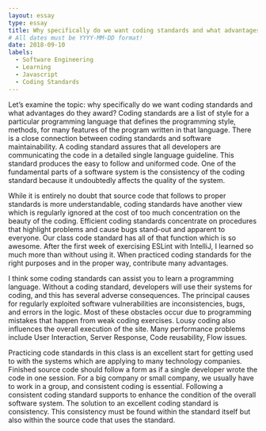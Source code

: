 ```yaml
---
layout: essay
type: essay
title: Why specifically do we want coding standards and what advantages do they award?
# All dates must be YYYY-MM-DD format!
date: 2018-09-10
labels:
  - Software Engineering
  - Learning
  - Javascript 
  - Coding Standards
---
```


Let’s examine the topic: why specifically do we want coding standards and what advantages do they award? Coding standards are a list of style for a particular programming language that defines the programming style, methods, for many features of the program written in that language. There is a close connection between coding standards and software maintainability. A coding standard assures that all developers are communicating the code in a detailed single language guideline. This standard produces the easy to follow and uniformed code. One of the fundamental parts of a software system is the consistency of the coding standard because it undoubtedly affects the quality of the system. 

While it is entirely no doubt that source code that follows to proper standards is more understandable, coding standards have another view which is regularly ignored at the cost of too much concentration on the beauty of the coding. Efficient coding standards concentrate on procedures that highlight problems and cause bugs stand-out and apparent to everyone. Our class code standard has all of that function which is so awesome. After the first week of exercising ESLint with IntelliJ, I learned so much more than without using it. When practiced coding standards for the right purposes and in the proper way, contribute many advantages. 

I think some coding standards can assist you to learn a programming language. Without a coding standard, developers will use their systems for coding, and this has several adverse consequences. The principal causes for regularly exploited software vulnerabilities are inconsistencies, bugs, and errors in the logic. Most of these obstacles occur due to programming mistakes that happen from weak coding exercises. Lousy coding also influences the overall execution of the site. Many performance problems include User Interaction, Server Response, Code reusability, Flow issues.

Practicing code standards in this class is an excellent start for getting used to with the systems which are applying to many technology companies. Finished source code should follow a form as if a single developer wrote the code in one session. For a big company or small company, we usually have to work in a group, and consistent coding is essential. Following a consistent coding standard supports to enhance the condition of the overall software system. The solution to an excellent coding standard is consistency. This consistency must be found within the standard itself but also within the source code that uses the standard. 